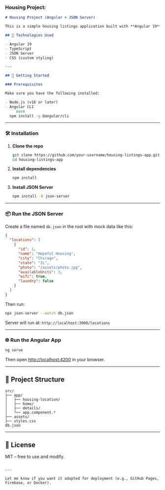 
### Housing Project:

````markdown
# Housing Project (Angular + JSON Server)

This is a simple housing listings application built with **Angular 19** and powered by **JSON Server** to simulate a REST API backend.

## 🧰 Technologies Used

- Angular 19
- TypeScript
- JSON Server
- CSS (custom styling)

---

## 🚀 Getting Started

### Prerequisites

Make sure you have the following installed:

- Node.js (v16 or later)
- Angular CLI  
  ```bash
  npm install -g @angular/cli
````

---

### 🛠 Installation

1. **Clone the repo**

   ```bash
   git clone https://github.com/your-username/housing-listings-app.git
   cd housing-listings-app
   ```

2. **Install dependencies**

   ```bash
   npm install
   ```

3. **Install JSON Server**

   ```bash
   npm install -D json-server
   ```

---

### 📦 Run the JSON Server

Create a file named `db.json` in the root with mock data like this:

```json
{
  "locations": [
    {
      "id": 1,
      "name": "Hopeful Housing",
      "city": "Chicago",
      "state": "IL",
      "photo": "/assets/photo.jpg",
      "availableUnits": 3,
      "wifi": true,
      "laundry": false
    }
  ]
}
```

Then run:

```bash
npx json-server --watch db.json
```

Server will run at: `http://localhost:3000/locations`

---

### 🌐 Run the Angular App

```bash
ng serve
```

Then open [http://localhost:4200](http://localhost:4200) in your browser.

---

## 📁 Project Structure

```
src/
├── app/
│   ├── housing-location/
│   ├── home/
│   ├── details/
│   └── app.component.*
├── assets/
├── styles.css
db.json
```

---

## 📄 License

MIT – free to use and modify.

```

---

Let me know if you want it adapted for deployment (e.g., GitHub Pages, Firebase, or Docker).
```
